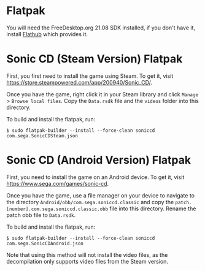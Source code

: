 # Flatpak

You will need the FreeDesktop.org 21.08 SDK installed, if you don't have it,
install [Flathub](https://flathub.org/) which provides it.

# Sonic CD (Steam Version) Flatpak

First, you first need to install the game using Steam.
To get it, visit https://store.steampowered.com/app/200940/Sonic_CD/.

Once you have the game, right click it in your Steam library and click `Manage` > `Browse local files`. 
Copy the `Data.rsdk` file and the `videos` folder into this directory.

To build and install the flatpak, run:
```
$ sudo flatpak-builder --install --force-clean soniccd com.sega.SonicCDSteam.json
```

# Sonic CD (Android Version) Flatpak

First, you need to install the game on an Android device.
To get it, visit https://www.sega.com/games/sonic-cd.

Once you have the game, use a file manager on your device to navigate
to the directory `Android/obb/com.sega.soniccd.classic` and copy the
`patch.[number].com.sega.soniccd.classic.obb` file into this directory.
Rename the patch obb file to `Data.rsdk`.

To build and install the flatpak, run:
```
$ sudo flatpak-builder --install --force-clean soniccd com.sega.SonicCDAndroid.json
```

Note that using this method will not install the video files, as the decompilation
only supports video files from the Steam version.
